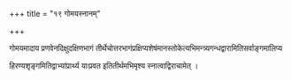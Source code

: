 +++
title = "१९ गोमयस्नानम्"

+++

गोमयमादाय प्रणवेनदिक्षुदक्षिणभागं तीर्थेचोत्तरभागंप्रक्षिप्यशेषंमानस्तोकेत्यभिमन्त्र्यगन्धद्वारामितिसर्वाङ्गमालिप्य

हिरण्यशृङ्गमितिद्वाभ्यांप्रार्थ्य याःप्रवत इतितीर्थमभिमृश्य स्नात्वाद्विराचामेत् ।
